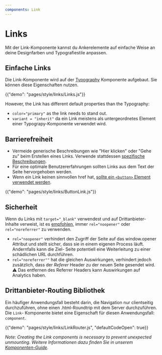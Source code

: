 ```yaml
---
components: Link
---
```


# Links

<p class="description">Mit der Link-Komponente kannst du Ankerelemente auf einfache Weise an deine Designfarben und Typografiestile anpassen.</p>

## Einfache Links

Die Link-Komponente wird auf der [Typography](/api/typography/) Komponente aufgebaut. Sie können diese Eigenschaften nutzen.

{{"demo": "pages/style/links/Links.js"}}

However, the Link has different default properties than the Typography:

- `color="primary"` as the link needs to stand out.
- `variant = "inherit"` da ein Link meistens als untergeordnetes Element einer Typograpy-Komponente verwendet wird.

## Barrierefreiheit

- Vermeide generische Beschreibungen wie "Hier klicken" oder "Gehe zu" beim Erstellen eines Links. Verwende stattdessen [spezifische Beschreibungen](https://developers.google.com/web/tools/lighthouse/audits/descriptive-link-text).
- Für eine optimale Benutzererfahrungen sollten Links aus dem Text der Seite hervorgehoben werden.
- Wenn ein Link keinen sinnvollen href hat, [sollte ein `<button>` Element verwendet werden](https://github.com/evcohen/eslint-plugin-jsx-a11y/blob/master/docs/rules/anchor-is-valid.md).

{{"demo": "pages/style/links/ButtonLink.js"}}

## Sicherheit

Wenn du Links mit `target="_blank"` verwendest und auf Drittanbieter- Inhalte verweist, ist es [empfohlen](https://developers.google.com/web/tools/lighthouse/audits/noopener), immer `rel="noopener"` oder `rel="noreferrer"` zu verwenden.

- `rel="noopener"` verhindert den Zugriff der Seite auf das window.opener Attribut und stellt sicher, dass sie in einem eigenen Process läuft. Andernfalls kann die Ziel- Seite potentiell eine Weiterleitung zu einer schädlichen URL durchführen.
- `rel="noreferrer""` hat die gleichen Auswirkungen, verhindert jedoch zusätzlich, dass der *Referer* Header zu der neuen Seite gesendet wird. ⚠️ Das entfernen des Referrer Headers kann Auswirkungen auf Analytics haben.

## Drittanbieter-Routing Bibliothek

Ein häufiger Anwendungsfall besteht darin, die Navigation nur clientseitig durchzuführen, ohne einen .html-Roundtrip mit dem Server durchzuführen. Die `Link`- Komponente bietet eine Eigenschaft für diesen Anwendungsfall: `component`.

{{"demo": "pages/style/links/LinkRouter.js", "defaultCodeOpen": true}}

*Note: Creating the Link components is necessary to prevent unexpected unmounting. Weitere Informationen dazu finden Sie in unserem [Komponenten-Guide](/guides/composition/#component-property).*